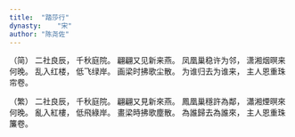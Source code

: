 ```yaml
---
title:  "踏莎行"
dynasty:    "宋"
author: "陈尧佐"
---
```

（简）
二社良辰，
千秋庭院。
翩翩又见新来燕。
凤凰巢稳许为邻，
潇湘烟暝来何晚。
乱入红楼，
低飞绿岸。
画梁时拂歌尘散。
为谁归去为谁来，
主人恩重珠帘卷。

（繁）
二社良辰，
千秋庭院。
翩翩又見新來燕。
鳳凰巢穩許為鄰，
瀟湘煙暝來何晚。
亂入紅樓，
低飛綠岸。
畫梁時拂歌塵散。
為誰歸去為誰來，
主人恩重珠簾卷。